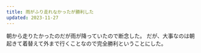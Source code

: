 ```yaml
---
title: 雨がふり走れなかったが勝利した
updated: 2023-11-27
---
```


朝から走りたかったのだが雨が降っていたので断念した。
だが、大事なのは朝起きて着替えて外まで行くことなので完全勝利ということにした。
